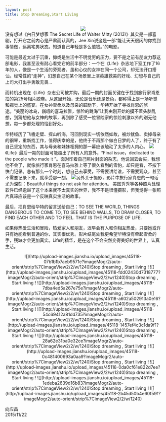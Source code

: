 ```yaml
---
layout: post
title: Stop Dreaming,Start Living
---
```

<center><img src="http://upload-images.jianshu.io/upload_images/45118-861d6367d8b79351?imageMogr2/auto-orient/strip%7CimageView2/2/w/1240"/></center>
没有想过《白日梦想家 The Secret Life of Walter Mitty (2013)》其实是一部喜剧，打开它之前内心是严肃而认真的，Jee Xin说这是一部“能让天天很闲的你找到事情做，远离宅男状态。知道自己年轻是多么值钱。”的电影。

可能是最近太过于沉重，抑或是生活中不明觉厉的压力，要不是之前有朋友力荐这部电影，我甚至没有耐心看完它的前半部分：一个在《Life》杂志地下室工作了16年的人，像是一个生活的旁观者，虽和心仪的女神在同一个公司，却无法开口搭讪。经常性的“走神”，幻想自己在某个场景里上演英雄救美的好戏、幻想与自己的上司大打出手勇敢无畏...

而转机出现在《Life》杂志公司被并购，最后一期的封面关键在于找到旅行家肖恩拍的第25号相片胶卷。从这里开始，无论是音乐还是景色，都称得上是一场听觉和视觉上的盛宴。在女神雪柔以及母亲的鼓励下，华特开始了寻找肖恩的旅途。“美丽的冰岛，巍峨的喜马拉雅，惊险的跳海”让我由刚开始的摸不着头脑乱想，到猜想他与女神的故事，再到除了感受一位冒险家的惊险刺激以外的别无他想，每一步都处理的恰到好处。

华特经历了飞檐走壁、探山听海，可回到现实一切依然如故，被炒鱿鱼、卖掉母亲的钢琴，重新找工作，值得庆幸的是，他终于不再那个做白日梦的人了，终于有了自己坚定的东西，其与母亲和妹妹相拥的那一幕应该触动了太多的人内心。
![](http://upload-images.jianshu.io/upload_images/45118-1907ae6a684fa765?imageMogr2/auto-orient/strip%7CimageView2/2/w/1240)《Life》最后一期的封面可能超出了所有人的意外，“Final issue，dedicated to the people who made it ”。面对印着自己照片封面的杂志，他说回去会买，我想他不会了，就像旅行家肖恩在喜马拉雅上等了很久看到的雪豹，却只是看，不按下快门记录。总有那么一个时刻，想自己去享受，不需要讲给谁，不需要观众，甚至不需要记录下来，就享受那一刻。
![](http://upload-images.jianshu.io/upload_images/45118-9d92a17fcafe05e3?imageMogr2/auto-orient/strip%7CimageView2/2/w/1240)另外关于摄影，影片中旅行家肖恩的一句话尤为深刻：Beautiful things do not ask for attention。 美图秀秀等各种照片处理软件已经逾越了这个本来就不太真实的世界，我不不是很懂摄影，但我觉得一张照片真谛应该是一个反映真实生活的故事。

最后，把肖恩给华特的留言送给自己：TO SEE THE WORLD, THINGS DANGEROUS TO COME TO, TO SEE BEHIND WALLS, TO DRAW CLOSER, TO FIND EACH OTHER AND TO FEEL. THAT IS THE PURPOSE OF LIFE.

如果你热爱生活和冒险，热爱家人和朋友，迟早会有人和你相互热爱，只要她或许只有她能看到普通的你，其实很优秀。影片结尾处我更希望华特没有牵起雪柔的手，残缺才会更加真实。Life的精华，是在这个不会突然变得美好的世界上，认真生活。
<center>![](http://upload-images.jianshu.io/upload_images/45118-07b1b1b7aeb9571e?imageMogr2/auto-orient/strip%7CimageView2/2/w/1240)Stop dreaming , Start living !
![](http://upload-images.jianshu.io/upload_images/45118-fdd02430d7318777?imageMogr2/auto-orient/strip%7CimageView2/2/w/1240)Stop dreaming , Start living !
![](http://upload-images.jianshu.io/upload_images/45118-7dba4ed5a267e75e?imageMogr2/auto-orient/strip%7CimageView2/2/w/1240)Stop dreaming , Start living !
![](http://upload-images.jianshu.io/upload_images/45118-a602a502913a0e16?imageMogr2/auto-orient/strip%7CimageView2/2/w/1240)Stop dreaming , Start living !
![](http://upload-images.jianshu.io/upload_images/45118-54c69412a81dd735?imageMogr2/auto-orient/strip%7CimageView2/2/w/1240)Stop dreaming , Start living !
![](http://upload-images.jianshu.io/upload_images/45118-1457ef4c3c1da9f1?imageMogr2/auto-orient/strip%7CimageView2/2/w/1240)Stop dreaming , Start living !
![](http://upload-images.jianshu.io/upload_images/45118-28a62e31ba0e32ce?imageMogr2/auto-orient/strip%7CimageView2/2/w/1240)Stop dreaming , Start living !
![](http://upload-images.jianshu.io/upload_images/45118-0c481400693a0aa9?imageMogr2/auto-orient/strip%7CimageView2/2/w/1240)Stop dreaming , Start living !
![](http://upload-images.jianshu.io/upload_images/45118-0da0cf61e822d7ee?imageMogr2/auto-orient/strip%7CimageView2/2/w/1240)Stop dreaming , Start living !
![](http://upload-images.jianshu.io/upload_images/45118-1edeba2639d16b83?imageMogr2/auto-orient/strip%7CimageView2/2/w/1240)Stop dreaming , Start living !
![](http://upload-images.jianshu.io/upload_images/45118-2b45d50b4e60f591?imageMogr2/auto-orient/strip%7CimageView2/2/w/1240)</center>

向应昌<br>
2015/11/22